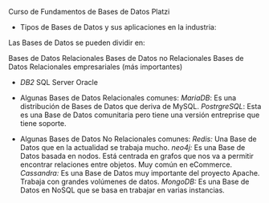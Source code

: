 Curso de Fundamentos de Bases de Datos Platzi 

- Tipos de Bases de Datos y sus aplicaciones en la industria:

Las Bases de Datos se pueden dividir en:

Bases de Datos Relacionales
Bases de Datos no Relacionales
Bases de Datos Relacionales empresariales (más importantes)

 - *DB2*
 SQL Server
 Oracle

 - Algunas Bases de Datos Relacionales comunes:
 *MariaDB*: Es una distribución de Bases de Datos que deriva de MySQL.
 *PostrgreSQL*: Esta es una Base de Datos comunitaria pero tiene una versión entreprise que tiene soporte.

 - Algunas Bases de Datos No Relacionales comunes:
 *Redis:* Una Base de Datos que en la actualidad se trabaja mucho.
 *neo4j:* Es una Base de Datos basada en nodos. Está centrada en grafos que nos va a permitir encontrar relaciones entre objetos. Muy común en eCommerce.
 *Cassandra:* Es una Base de Datos muy importante del proyecto Apache. Trabaja con grandes volúmenes de datos.
 *MongoDB:* Es una Base de Datos en NoSQL que se basa en trabajar en varias instancias.

